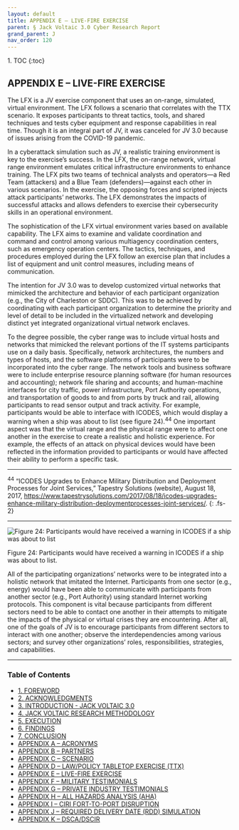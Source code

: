 ```yaml
---
layout: default
title: APPENDIX E – LIVE-FIRE EXERCISE    
parent: § Jack Voltaic 3.0 Cyber Research Report 
grand_parent: J 
nav_order: 120 
---
```

<style>
.dont-break-out {
  /* These are technically the same, but use both */
  overflow-wrap: break-word;
  word-wrap: break-word;

  -ms-word-break: break-all;
  /* This is the dangerous one in WebKit, as it breaks things wherever */
  word-break: break-all;
  /* Instead use this non-standard one: */
  word-break: break-word;
}
</style>

<div class="dont-break-out" markdown="1">
1. TOC
{:toc}

## APPENDIX E – LIVE-FIRE EXERCISE
The LFX is a JV exercise component that uses an on-range, simulated, virtual environment. The LFX follows a scenario that correlates with the TTX scenario. It exposes participants to threat tactics, tools, and shared techniques and tests cyber equipment and response capabilities in real time. Though it is an integral part of JV, it was canceled for JV 3.0 because of issues arising from the COVID-19 pandemic.

In a cyberattack simulation such as JV, a realistic training environment is key to the exercise’s success. In the LFX, the on-range network, virtual range environment emulates critical infrastructure environments to enhance training. The LFX pits two teams of technical analysts and operators—a Red Team (attackers) and a Blue Team (defenders)—against each other in various scenarios. In the exercise, the opposing forces and scripted injects attack participants’ networks. The LFX demonstrates the impacts of successful attacks and allows defenders to exercise their cybersecurity skills in an operational environment.

The sophistication of the LFX virtual environment varies based on available capability. The LFX aims to examine and validate coordination and command and control among various multiagency coordination centers, such as emergency operation centers. The tactics, techniques, and procedures employed during the LFX follow an exercise plan that includes a list of equipment and unit control measures, including means of communication.

The intention for JV 3.0 was to develop customized virtual networks that mimicked the architecture and behavior of each participant organization (e.g., the City of Charleston or SDDC). This was to be achieved by coordinating with each participant organization to determine the priority and level of detail to be included in the virtualized network and developing distinct yet integrated organizational virtual network enclaves.

To the degree possible, the cyber range was to include virtual hosts and networks that mimicked the relevant portions of the IT systems participants use on a daily basis. Specifically, network architectures, the numbers and types of hosts, and the software platforms of participants were to be incorporated into the cyber range. The network tools and business software were to include enterprise resource planning software (for human resources and accounting); network file sharing and accounts; and human-machine interfaces for city traffic, power infrastructure, Port Authority operations, and transportation of goods to and from ports by truck and rail, allowing participants to read sensor output and track activity. For example, participants would be able to interface with ICODES, which would display a warning when a ship was about to list (see figure 24).<sup>44</sup> One important aspect was that the virtual range and the physical range were to affect one another in the exercise to create a realistic and holistic experience. For example, the effects of an attack on physical devices would have been reflected in the information provided to participants or would have affected their ability to perform a specific task.

***
<sup>44</sup> “ICODES Upgrades to Enhance Military Distribution and Deployment Processes for Joint Services,” Tapestry Solutions (website), August 18, 2017, https://www.tapestrysolutions.com/2017/08/18/icodes-upgrades-enhance-military-distribution-deploymentprocesses-joint-services/.
{: .fs-2}
***

![Figure 24: Participants would have received a warning in ICODES if a ship was about to list](https://statics.bsafes.com/images/papers/jack-voltaic-3-0-cyber-research-report-fig-23.png)

Figure 24: Participants would have received a warning in ICODES if a ship was about to list.

All of the participating organizations’ networks were to be integrated into a holistic network that imitated the Internet. Participants from one sector (e.g., energy) would have been able to communicate with participants from another sector (e.g., Port Authority) using standard Internet working protocols. This component is vital because participants from different sectors need to be able to contact one another in their attempts to mitigate the impacts of the physical or virtual crises they are encountering. After all, one of the goals of JV is to encourage participants from different sectors to interact with one another; observe the interdependencies among various sectors; and survey other organizations’ roles, responsibilities, strategies, and capabilities.

***

### Table of Contents

<ul><li> <a href="/docs/J/jack-voltaic-3-0-cyber-research-report-1/">1. FOREWORD</a></li><li> <a href="/docs/J/jack-voltaic-3-0-cyber-research-report-2/">2. ACKNOWLEDGMENTS</a></li><li> <a href="/docs/J/jack-voltaic-3-0-cyber-research-report-3/">3. INTRODUCTION - JACK VOLTAIC 3.0</a></li><li> <a href="/docs/J/jack-voltaic-3-0-cyber-research-report-4/">4. JACK VOLTAIC RESEARCH METHODOLOGY</a></li><li> <a href="/docs/J/jack-voltaic-3-0-cyber-research-report-5/">5. EXECUTION</a></li><li> <a href="/docs/J/jack-voltaic-3-0-cyber-research-report-6/">6. FINDINGS</a></li><li> <a href="/docs/J/jack-voltaic-3-0-cyber-research-report-7/">7. CONCLUSION</a></li><li> <a href="/docs/J/jack-voltaic-3-0-cyber-research-report-8/">APPENDIX A – ACRONYMS</a></li><li> <a href="/docs/J/jack-voltaic-3-0-cyber-research-report-9/">APPENDIX B – PARTNERS</a></li><li> <a href="/docs/J/jack-voltaic-3-0-cyber-research-report-10/">APPENDIX C – SCENARIO</a></li><li> <a href="/docs/J/jack-voltaic-3-0-cyber-research-report-11/">APPENDIX D – LAW/POLICY TABLETOP EXERCISE (TTX)</a></li><li> <a href="/docs/J/jack-voltaic-3-0-cyber-research-report-12/">APPENDIX E – LIVE-FIRE EXERCISE</a></li><li> <a href="/docs/J/jack-voltaic-3-0-cyber-research-report-13/">APPENDIX F – MILITARY TESTIMONIALS</a></li><li> <a href="/docs/J/jack-voltaic-3-0-cyber-research-report-14/">APPENDIX G – PRIVATE INDUSTRY TESTIMONIALS</a></li><li> <a href="/docs/J/jack-voltaic-3-0-cyber-research-report-15/">APPENDIX H – ALL HAZARDS ANALYSIS (AHA)</a></li><li> <a href="/docs/J/jack-voltaic-3-0-cyber-research-report-16/">APPENDIX I – CIRI FORT-TO-PORT DISRUPTION</a></li><li> <a href="/docs/J/jack-voltaic-3-0-cyber-research-report-17/">APPENDIX J – REQUIRED DELIVERY DATE (RDD) SIMULATION</a></li><li> <a href="/docs/J/jack-voltaic-3-0-cyber-research-report-18/">APPENDIX K – DSCA/DSCIR</a></li></ul>

</div>
